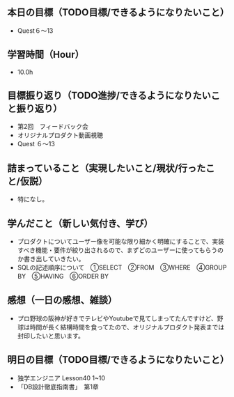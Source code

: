 ## 本日の目標（TODO目標/できるようになりたいこと）
- Quest６〜13
## 学習時間（Hour）
- 10.0h
## 目標振り返り（TODO進捗/できるようになりたいこと振り返り）
- 第2回　フィードバック会
- オリジナルプロダクト動画視聴
- Quest ６〜13
## 詰まっていること（実現したいこと/現状/行ったこと/仮説）
- 特になし。
## 学んだこと（新しい気付き、学び）
- プロダクトについてユーザー像を可能な限り細かく明確にすることで、実装すべき機能・要件が絞り出されるので、まずどのユーザーに使ってもらうのか書き出していきたい。
- SQLの記述順序について　①SELECT　②FROM　③WHERE　④GROUP BY　⑤HAVING　⑥ORDER BY　
## 感想（一日の感想、雑談）
- プロ野球の阪神が好きでテレビやYoutubeで見てしまってたんですけど、野球は時間が長く結構時間を食ってたので、オリジナルプロダクト発表までは封印したいと思います。
## 明日の目標（TODO目標/できるようになりたいこと）
- 独学エンジニア Lesson40 1~10
- 「DB設計徹底指南書」　第1章

